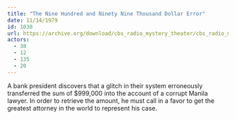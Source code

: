 ```yaml
---
title: "The Nine Hundred and Ninety Nine Thousand Dollar Error"
date: 11/14/1979
id: 1030
url: https://archive.org/download/cbs_radio_mystery_theater/cbs_radio_mystery_theater-1001-1050.zip/cbs_radio_mystery_theater-1001-1050%2Fcbsrmt_1030_the_nine_hundred_and_ninety_nine_thousand_dollar_error.mp3
actors:
  - 38
  - 12
  - 135
  - 20
---
```

A bank president discovers that a glitch in their system erroneously transferred the sum of $999,000 into the account of a corrupt Manila lawyer. In order to retrieve the amount, he must call in a favor to get the greatest attorney in the world to represent his case.
